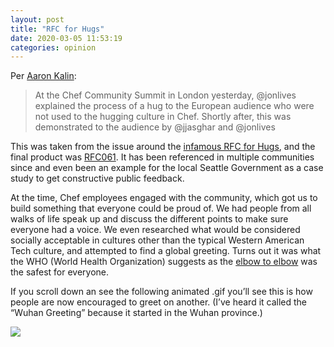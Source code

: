 ```yaml
---
layout: post
title: "RFC for Hugs"
date: 2020-03-05 11:53:19
categories: opinion
---
```


Per [Aaron Kalin][martini]:

> At the Chef Community Summit in London yesterday, @jonlives explained the process of a hug to the European audience who were not used to the hugging culture in Chef. Shortly after, this was demonstrated to the audience by @jjasghar and @jonlives

This was taken from the issue around the [infamous RFC for Hugs][issue], and the final product was [RFC061][rfc]. It has been referenced in multiple communities since and even been an example for the local Seattle Government as a case study to get constructive public feedback.

At the time, Chef employees engaged with the community, which got us to build something that everyone could be proud of. We had people from all walks of life speak up and discuss the different points to make sure everyone had a voice. We even researched what would be considered socially acceptable in cultures other than the typical Western American Tech culture, and attempted to find a global greeting. Turns out it was what the WHO (World Health Organization) suggests as the [elbow to elbow][elbow] was the safest for everyone.

If you scroll down an see the following animated .gif you’ll see this is how people are now encouraged to greet on another. (I’ve heard it called the “Wuhan Greeting” because it started in the Wuhan province.)

![](../../../../../pics/wuhan_greeting.gif)


[martini]: https://github.com/martinisoft
[rfc]: https://github.com/chef-boneyard/chef-rfc/blob/master/rfc061-hugs.md
[issue]: https://github.com/chef-boneyard/chef-rfc/pull/164
[elbow]: https://en.wikipedia.org/wiki/Elbow_bump
